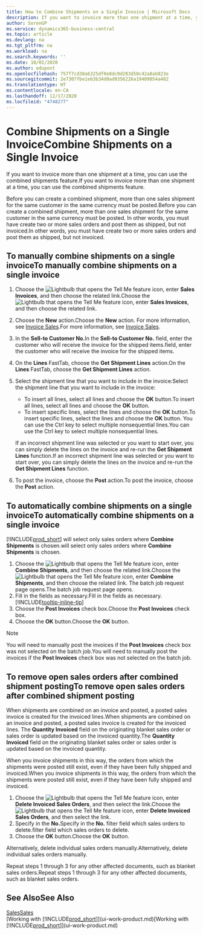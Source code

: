 ```yaml
---
title: How to Combine Shipments on a Single Invoice | Microsoft Docs
description: If you want to invoice more than one shipment at a time, you can use the combined shipments feature.
author: SorenGP
ms.service: dynamics365-business-central
ms.topic: article
ms.devlang: na
ms.tgt_pltfrm: na
ms.workload: na
ms.search.keywords: ''
ms.date: 10/01/2020
ms.author: edupont
ms.openlocfilehash: 757f7cd38a6325df0e8dc0d283d58c42a8ab823e
ms.sourcegitcommit: 2e7307fbe1eb3b34d0ad9356226a19409054a402
ms.translationtype: HT
ms.contentlocale: en-CA
ms.lasthandoff: 12/17/2020
ms.locfileid: "4748277"
---
```

# <a name="combine-shipments-on-a-single-invoice"></a><span data-ttu-id="aeff1-103">Combine Shipments on a Single Invoice</span><span class="sxs-lookup"><span data-stu-id="aeff1-103">Combine Shipments on a Single Invoice</span></span>
<span data-ttu-id="aeff1-104">If you want to invoice more than one shipment at a time, you can use the combined shipments feature.</span><span class="sxs-lookup"><span data-stu-id="aeff1-104">If you want to invoice more than one shipment at a time, you can use the combined shipments feature.</span></span>  

<span data-ttu-id="aeff1-105">Before you can create a combined shipment, more than one sales shipment for the same customer in the same currency must be posted.</span><span class="sxs-lookup"><span data-stu-id="aeff1-105">Before you can create a combined shipment, more than one sales shipment for the same customer in the same currency must be posted.</span></span> <span data-ttu-id="aeff1-106">In other words, you must have create two or more sales orders and post them as shipped, but not invoiced.</span><span class="sxs-lookup"><span data-stu-id="aeff1-106">In other words, you must have create two or more sales orders and post them as shipped, but not invoiced.</span></span> 

## <a name="to-manually-combine-shipments-on-a-single-invoice"></a><span data-ttu-id="aeff1-107">To manually combine shipments on a single invoice</span><span class="sxs-lookup"><span data-stu-id="aeff1-107">To manually combine shipments on a single invoice</span></span>  
1. <span data-ttu-id="aeff1-108">Choose the ![Lightbulb that opens the Tell Me feature](media/ui-search/search_small.png "Tell me what you want to do") icon, enter **Sales Invoices**, and then choose the related link.</span><span class="sxs-lookup"><span data-stu-id="aeff1-108">Choose the ![Lightbulb that opens the Tell Me feature](media/ui-search/search_small.png "Tell me what you want to do") icon, enter **Sales Invoices**, and then choose the related link.</span></span>  
2. <span data-ttu-id="aeff1-109">Choose the **New** action.</span><span class="sxs-lookup"><span data-stu-id="aeff1-109">Choose the **New** action.</span></span> <span data-ttu-id="aeff1-110">For more information, see [Invoice Sales](sales-how-invoice-sales.md).</span><span class="sxs-lookup"><span data-stu-id="aeff1-110">For more information, see [Invoice Sales](sales-how-invoice-sales.md).</span></span>
3. <span data-ttu-id="aeff1-111">In the **Sell-to Customer No.**</span><span class="sxs-lookup"><span data-stu-id="aeff1-111">In the **Sell-to Customer No.**</span></span> <span data-ttu-id="aeff1-112">field, enter the customer who will receive the invoice for the shipped items.</span><span class="sxs-lookup"><span data-stu-id="aeff1-112">field, enter the customer who will receive the invoice for the shipped items.</span></span>  
4. <span data-ttu-id="aeff1-113">On the **Lines** FastTab, choose the **Get Shipment Lines** action.</span><span class="sxs-lookup"><span data-stu-id="aeff1-113">On the **Lines** FastTab, choose the **Get Shipment Lines** action.</span></span>  
5. <span data-ttu-id="aeff1-114">Select the shipment line that you want to include in the invoice:</span><span class="sxs-lookup"><span data-stu-id="aeff1-114">Select the shipment line that you want to include in the invoice:</span></span>  

    - <span data-ttu-id="aeff1-115">To insert all lines, select all lines and choose the **OK** button.</span><span class="sxs-lookup"><span data-stu-id="aeff1-115">To insert all lines, select all lines and choose the **OK** button.</span></span>  
    - <span data-ttu-id="aeff1-116">To insert specific lines, select the lines and choose the **OK** button.</span><span class="sxs-lookup"><span data-stu-id="aeff1-116">To insert specific lines, select the lines and choose the **OK** button.</span></span> <span data-ttu-id="aeff1-117">You can use the Ctrl key to select multiple nonsequential lines.</span><span class="sxs-lookup"><span data-stu-id="aeff1-117">You can use the Ctrl key to select multiple nonsequential lines.</span></span>  

    <span data-ttu-id="aeff1-118">If an incorrect shipment line was selected or you want to start over, you can simply delete the lines on the invoice and re-run the **Get Shipment Lines** function.</span><span class="sxs-lookup"><span data-stu-id="aeff1-118">If an incorrect shipment line was selected or you want to start over, you can simply delete the lines on the invoice and re-run the **Get Shipment Lines** function.</span></span>  
7. <span data-ttu-id="aeff1-119">To post the invoice, choose the **Post** action.</span><span class="sxs-lookup"><span data-stu-id="aeff1-119">To post the invoice, choose the **Post** action.</span></span>  

## <a name="to-automatically-combine-shipments-on-a-single-invoice"></a><span data-ttu-id="aeff1-120">To automatically combine shipments on a single invoice</span><span class="sxs-lookup"><span data-stu-id="aeff1-120">To automatically combine shipments on a single invoice</span></span>  
[!INCLUDE[prod_short](includes/prod_short.md)] <span data-ttu-id="aeff1-121">will select only sales orders where **Combine Shipments** is chosen.</span><span class="sxs-lookup"><span data-stu-id="aeff1-121">will select only sales orders where **Combine Shipments** is chosen.</span></span> 

1. <span data-ttu-id="aeff1-122">Choose the ![Lightbulb that opens the Tell Me feature](media/ui-search/search_small.png "Tell me what you want to do") icon, enter **Combine Shipments**, and then choose the related link.</span><span class="sxs-lookup"><span data-stu-id="aeff1-122">Choose the ![Lightbulb that opens the Tell Me feature](media/ui-search/search_small.png "Tell me what you want to do") icon, enter **Combine Shipments**, and then choose the related link.</span></span> <span data-ttu-id="aeff1-123">The batch job request page opens.</span><span class="sxs-lookup"><span data-stu-id="aeff1-123">The batch job request page opens.</span></span>  
2. <span data-ttu-id="aeff1-124">Fill in the fields as necessary.</span><span class="sxs-lookup"><span data-stu-id="aeff1-124">Fill in the fields as necessary.</span></span> [!INCLUDE[tooltip-inline-tip](includes/tooltip-inline-tip_md.md)]
3. <span data-ttu-id="aeff1-125">Choose the **Post Invoices** check box.</span><span class="sxs-lookup"><span data-stu-id="aeff1-125">Choose the **Post Invoices** check box.</span></span>  
4. <span data-ttu-id="aeff1-126">Choose the **OK** button.</span><span class="sxs-lookup"><span data-stu-id="aeff1-126">Choose the **OK** button.</span></span>  

> [!NOTE]  
>  <span data-ttu-id="aeff1-127">You will need to manually post the invoices if the **Post Invoices** check box was not selected on the batch job.</span><span class="sxs-lookup"><span data-stu-id="aeff1-127">You will need to manually post the invoices if the **Post Invoices** check box was not selected on the batch job.</span></span>  

## <a name="to-remove-open-sales-orders-after-combined-shipment-posting"></a><span data-ttu-id="aeff1-128">To remove open sales orders after combined shipment posting</span><span class="sxs-lookup"><span data-stu-id="aeff1-128">To remove open sales orders after combined shipment posting</span></span> 
<span data-ttu-id="aeff1-129">When shipments are combined on an invoice and posted, a posted sales invoice is created for the invoiced lines.</span><span class="sxs-lookup"><span data-stu-id="aeff1-129">When shipments are combined on an invoice and posted, a posted sales invoice is created for the invoiced lines.</span></span> <span data-ttu-id="aeff1-130">The **Quantity Invoiced** field on the originating blanket sales order or sales order is updated based on the invoiced quantity.</span><span class="sxs-lookup"><span data-stu-id="aeff1-130">The **Quantity Invoiced** field on the originating blanket sales order or sales order is updated based on the invoiced quantity.</span></span>  

<span data-ttu-id="aeff1-131">When you invoice shipments in this way, the orders from which the shipments were posted still exist, even if they have been fully shipped and invoiced.</span><span class="sxs-lookup"><span data-stu-id="aeff1-131">When you invoice shipments in this way, the orders from which the shipments were posted still exist, even if they have been fully shipped and invoiced.</span></span>   

1. <span data-ttu-id="aeff1-132">Choose the ![Lightbulb that opens the Tell Me feature](media/ui-search/search_small.png "Tell me what you want to do") icon, enter **Delete Invoiced Sales Orders**, and then select the link.</span><span class="sxs-lookup"><span data-stu-id="aeff1-132">Choose the ![Lightbulb that opens the Tell Me feature](media/ui-search/search_small.png "Tell me what you want to do") icon, enter **Delete Invoiced Sales Orders**, and then select the link.</span></span>  
2. <span data-ttu-id="aeff1-133">Specify in the **No.**</span><span class="sxs-lookup"><span data-stu-id="aeff1-133">Specify in the **No.**</span></span> <span data-ttu-id="aeff1-134">filter field which sales orders to delete.</span><span class="sxs-lookup"><span data-stu-id="aeff1-134">filter field which sales orders to delete.</span></span>  
3. <span data-ttu-id="aeff1-135">Choose the **OK** button.</span><span class="sxs-lookup"><span data-stu-id="aeff1-135">Choose the **OK** button.</span></span>  

<span data-ttu-id="aeff1-136">Alternatively, delete individual sales orders manually.</span><span class="sxs-lookup"><span data-stu-id="aeff1-136">Alternatively, delete individual sales orders manually.</span></span>  

<span data-ttu-id="aeff1-137">Repeat steps 1 through 3 for any other affected documents, such as blanket sales orders.</span><span class="sxs-lookup"><span data-stu-id="aeff1-137">Repeat steps 1 through 3 for any other affected documents, such as blanket sales orders.</span></span>

## <a name="see-also"></a><span data-ttu-id="aeff1-138">See Also</span><span class="sxs-lookup"><span data-stu-id="aeff1-138">See Also</span></span>  
[<span data-ttu-id="aeff1-139">Sales</span><span class="sxs-lookup"><span data-stu-id="aeff1-139">Sales</span></span>](sales-manage-sales.md)  
<span data-ttu-id="aeff1-140">[Working with [!INCLUDE[prod_short](includes/prod_short.md)]](ui-work-product.md)</span><span class="sxs-lookup"><span data-stu-id="aeff1-140">[Working with [!INCLUDE[prod_short](includes/prod_short.md)]](ui-work-product.md)</span></span>
